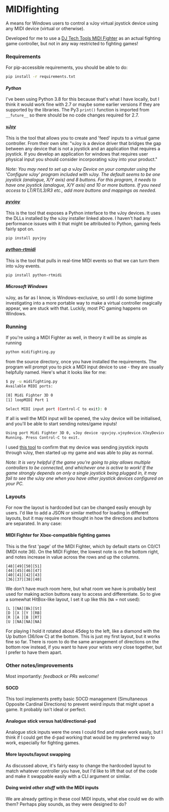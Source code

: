 # MIDIfighting
A means for Windows users to control a vJoy virtual joystick device using any MIDI device (virtual or otherwise).

Developed for me to use a [DJ Tech Tools MIDI Fighter](https://store.djtechtools.com/products/midi-fighter-3d) as an actual fighting game controller, but not in any way restricted to fighting games!

### Requirements

For pip-accessible requirements, you should be able to do:
```bash
pip install -r requirements.txt
```

#### *Python*
I've been using Python 3.8 for this because that's what I have locally, but I think it would work fine with 2.7 or maybe some earlier versions if they are supported by the libraries. The Py3 `print()` function is imported from `__future__` so there should be no code changes required for 2.7.

#### *[vJoy](http://vjoystick.sourceforge.net/site/index.php/download-a-install/download)*
This is the tool that allows you to create and 'feed' inputs to a virtual game controller. From their own site: "vJoy is a device driver that bridges the gap between any device that is not a joystick and an application that requires a joystick. If you develop an application for windows that requires user physical input you should consider incorporating vJoy into your product." 

*Note: You may need to set up a vJoy Device on your computer using the 'Configure vJoy' program included with vJoy. The default seems to be one joystick (analogue, X/Y axis) and 8 buttons. For this program, it needs to have one joystick (analogue, X/Y axis) and 10 or more buttons. If you need access to LT/RT/L3/R3 etc., add more buttons and mappings as needed.*

#### *[pyvjoy](https://github.com/tidzo/pyvjoy)*
This is the tool that exposes a Python interface to the vJoy devices. It uses the DLLs installed by the vJoy installer linked above. I haven't had any performance issues with it that might be attributed to Python, gaming feels fairly spot on.
```bash
pip install pyvjoy
```

#### *[python-rtmidi](https://github.com/SpotlightKid/python-rtmidi)*
This is the tool that pulls in real-time MIDI events so that we can turn them into vJoy events.
```bash
pip install python-rtmidi
```

#### *Microsoft Windows* 
vJoy, as far as I know, is Windows-exclusive, so until I do some bigtime investigating into a more portable way to make a virtual controller magically appear, we are stuck with that. Luckily, most PC gaming happens on Windows.

### Running

If you're using a MIDI Fighter as well, in theory it will be as simple as running
```bash
python midifighting.py
```
from the source directory, once you have installed the requirements. The program will prompt you to pick a MIDI input device to use - they are usually helpfully named. Here's what it looks like for me:
```bash
$ py -u midifighting.py
Available MIDI ports:

[0] Midi Fighter 3D 0
[1] loopMIDI Port 1

Select MIDI input port (Control-C to exit): 0
```

If all is well the MIDI input will be opened, the vJoy device will be initialised, and you'll be able to start sending notes/game inputs!

```bash
Using port Midi Fighter 3D 0, vJoy device <pyvjoy.vjoydevice.VJoyDevice object at 0x000001A1CF354C40>
Running. Press Control-C to exit.
```

I used [this tool](http://www.planetpointy.co.uk/joystick-test-application/) to confirm that my device was sending joystick inputs through vJoy, then started up my game and was able to play as normal. 

*Note: It is very helpful if the game you're going to play allows multiple controllers to be connected, and whichever one is active to work! If the game strongly depends on only a single joystick being plugged in, it may fail to see the vJoy one when you have other joystick devices configured on your PC.*

### Layouts
For now the layout is hardcoded but can be changed easily enough by users. I'd like to add a JSON or similar method for loading in different layouts, but it may require more thought in how the directions and buttons are separated. In any case:

#### MIDI Fighter for Xbox-compatible fighting games

This is the first 'page' of the MIDI Fighter, which by default starts on C0/C1 (MIDI note 36). On the MIDI Fighter, the lowest note is on the bottom right, and notes increase in value across the rows and up the columns.
```
[48][49][50][51]
[44][45][46][47]
[40][41][42][43]
[36][37][38][40]
```
We don't have much room here, but what room we have is probably best used for making action buttons easy to access and differentiate.
So to give a somewhat HitBox-like layout, I set it up like this (`NA` = not used):
```
[L ][NA][Bk][St]
[D ][X ][Y ][RB]
[R ][A ][B ][RT]
[U ][NA][NA][NA]
```
For playing I hold it rotated about 45deg to the left, like a diamond with the Up button (36/low C) at the bottom. This is just my first layout, but it works fine so far. There is room to do the same arrangement of directions on the bottom row instead, if you want to have your wrists very close together, but I prefer to have them apart.

### Other notes/improvements
Most importantly: *feedback or PRs welcome!*

#### SOCD
This tool implements pretty basic SOCD management (Simultaneous Opposite Cardinal Directions) to prevent weird inputs that might upset a game. It probably isn't ideal or perfect.

#### Analogue stick versus hat/directional-pad
Analogue stick inputs were the ones I could find and make work easily, but I think if I could get the d-pad working that would be my preferred way to work, especially for fighting games.

#### More layouts/layout swapping
As discussed above, it's fairly easy to change the hardcoded layout to match whatever controller you have, but I'd like to lift that out of the code and make it swappable easily with a CLI argument or similar.

#### Doing weird _other stuff_ with the MIDI inputs
We are already getting in these cool MIDI inputs, what else could we do with them? Perhaps play sounds, as they were designed to do?
